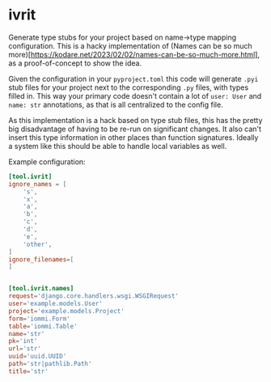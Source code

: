 # ivrit

Generate type stubs for your project based on name->type mapping configuration. This is a hacky implementation of (Names can be so much more)[https://kodare.net/2023/02/02/names-can-be-so-much-more.html], as a proof-of-concept to show the idea.

Given the configuration in your `pyproject.toml` this code will generate `.pyi` stub files for your project next to the corresponding `.py` files, with types filled in. This way your primary code doesn't contain a lot of `user: User` and `name: str` annotations, as that is all centralized to the config file.

As this implementation is a hack based on type stub files, this has the pretty big disadvantage of having to be re-run on significant changes. It also can't insert this type information in other places than function signatures. Ideally a system like this should be able to handle local variables as well. 

Example configuration:

```toml
[tool.ivrit]
ignore_names = [
    's',
    'x',
    'a',
    'b',
    'c',
    'd',
    'e',
    'other',
]
ignore_filenames=[
]


[tool.ivrit.names]
request='django.core.handlers.wsgi.WSGIRequest'
user='example.models.User'
project='example.models.Project'
form='iommi.Form'
table='iommi.Table'
name='str'
pk='int'
url='str'
uuid='uuid.UUID'
path='str|pathlib.Path'
title='str'
```
